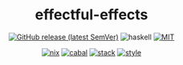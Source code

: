 <div align="center">

# effectful-effects

[![GitHub release (latest SemVer)](https://img.shields.io/github/v/release/tbidne/effectful-effects?include_prereleases&sort=semver)](https://github.com/tbidne/effectful-effects/releases/)
![haskell](https://img.shields.io/static/v1?label=&message=9.4&logo=haskell&logoColor=655889&labelColor=2f353e&color=655889)
[![MIT](https://img.shields.io/github/license/tbidne/effectful-effects?color=blue)](https://opensource.org/licenses/MIT)

[![nix](http://img.shields.io/github/actions/workflow/status/tbidne/effectful-effects/nix.yaml?branch=main&label=nix&&logo=nixos&logoColor=85c5e7&labelColor=2f353c)](https://github.com/tbidne/effectful-effects/actions/workflows/nix.yaml)
[![cabal](http://img.shields.io/github/actions/workflow/status/tbidne/effectful-effects/cabal.yaml?branch=main&label=cabal&labelColor=2f353c)](https://github.com/tbidne/effectful-effects/actions/workflows/cabal.yaml)
[![stack](http://img.shields.io/github/actions/workflow/status/tbidne/effectful-effects/stack.yaml?branch=main&label=stack&logoColor=white&labelColor=2f353c)](https://github.com/tbidne/effectful-effects/actions/workflows/stack.yaml)
[![style](http://img.shields.io/github/actions/workflow/status/tbidne/effectful-effects/style.yaml?branch=main&label=style&logoColor=white&labelColor=2f353c)](https://github.com/tbidne/effectful-effects/actions/workflows/style.yaml)

</div>